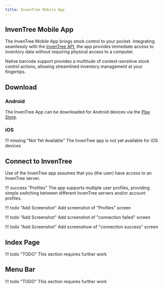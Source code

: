 ```yaml
---
title: InvenTree Mobile App
---
```


## InvenTree Mobile App

The InvenTree Mobile App brings stock control to your pocket. Integrating seamlessly with the [InvenTree API](../../extend/api), the app provides immediate access to inventory data without requiring physical access to a computer.

Native barcode support provides a multitude of context-sensitive stock control actions, allowing streamlined inventory management at your fingertips.

## Download

### Android

The InvenTree App can be downloaded for Android devices via the [Play Store](https://play.google.com/store/apps/details?id=inventree.inventree_app).

### iOS

!!! missing "Not Yet Available"
    The InvenTree app is not yet available for iOS devices

## Connect to InvenTree

Use of the InvenTree app assumes that you (the user) have access to an InvenTree server.

!!! success "Profiles"
    The app supports multiple user profiles, providing simple switching between different InvenTree servers and/or account profiles.

!!! todo "Add Screenshot"
    Add screenshot of "Profiles" screen

!!! todo "Add Screenshot"
    Add screenshot of "connection failed" screen

!!! todo "Add Screenshot"
    Add screenshow of "connection success" screen

## Index Page

!!! todo "TODO"
    This section requires further work

## Menu Bar

!!! todo "TODO"
    This section requires further work
